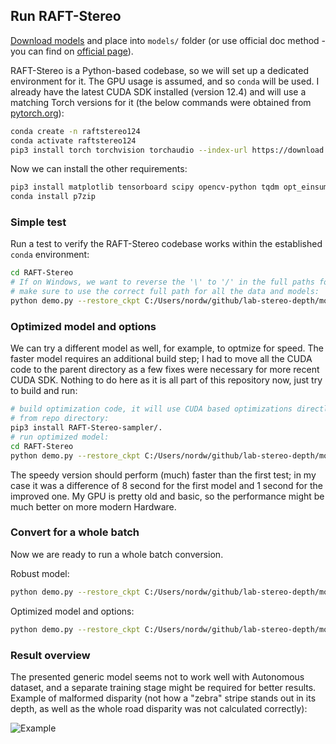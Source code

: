 ## Run RAFT-Stereo

[Download models](https://www.dropbox.com/s/ftveifyqcomiwaq/models.zip&dl=1) and place into `models/` folder (or use official doc method - you can find on [official page](https://github.com/princeton-vl/RAFT-Stereo)).

RAFT-Stereo is a Python-based codebase, so we will set up a dedicated environment for it. The GPU usage is assumed, and so `conda` will be used. I already have the latest CUDA SDK installed (version 12.4) and will use a matching Torch versions for it (the below commands were obtained from [pytorch.org](pytorch.org)):

```bash
conda create -n raftstereo124
conda activate raftstereo124
pip3 install torch torchvision torchaudio --index-url https://download.pytorch.org/whl/cu124
```

Now we can install the other requirements:
```bash
pip3 install matplotlib tensorboard scipy opencv-python tqdm opt_einsum imageio scikit-image
conda install p7zip
```

### Simple test

Run a test to verify the RAFT-Stereo codebase works within the established `conda` environment:

```bash
cd RAFT-Stereo
# If on Windows, we want to reverse the '\' to '/' in the full paths for left and right!
# make sure to use the correct full path for all the data and models:
python demo.py --restore_ckpt C:/Users/nordw/github/lab-stereo-depth/models/iraftstereo_rvc.pth --context_norm instance -l=C:/Users/nordw/github/lab-stereo-depth/test/left/*.png -r=C:/Users/nordw/github/lab-stereo-depth/test/right/*.png --output_directory C:/Users/nordw/github/lab-stereo-depth/test/output-raftstereo-rvc
```

### Optimized model and options

We can try a different model as well, for example, to optmize for speed. The faster model requires an additional build step; I had to move all the CUDA code to the parent directory as a few fixes were necessary for more recent CUDA SDK. Nothing to do here as it is all part of this repository now, just try to build and run:
```bash
# build optimization code, it will use CUDA based optimizations directly
# from repo directory:
pip3 install RAFT-Stereo-sampler/.
# run optimized model:
cd RAFT-Stereo
python demo.py --restore_ckpt C:/Users/nordw/github/lab-stereo-depth/models/raftstereo-realtime.pth --shared_backbone --n_downsample 3 --n_gru_layers 2 --slow_fast_gru --valid_iters 7 --corr_implementation reg_cuda --mixed_precision -l=C:/Users/nordw/github/lab-stereo-depth/test/left/*.png -r=C:/Users/nordw/github/lab-stereo-depth/test/right/*.png --output_directory C:/Users/nordw/github/lab-stereo-depth/test/output-raftstereo-realtime
```

The speedy version should perform (much) faster than the first test; in my case it was a difference of 8 second for the first model and 1 second for the improved one. My GPU is pretty old and basic, so the performance might be much better on more modern Hardware. 

### Convert for a whole batch

Now we are ready to run a whole batch conversion.

Robust model:
```bash
python demo.py --restore_ckpt C:/Users/nordw/github/lab-stereo-depth/models/iraftstereo_rvc.pth --context_norm instance -l=C:/Users/nordw/dataset/URBAN_F0/1_IMAGE/LEFT/*.png -r=C:/Users/nordw/dataset/URBAN_F0/1_IMAGE/RIGHT/*.png --output_directory C:/Users/nordw/dataset/URBAN_F0/output-RAFT-Stereo-robust/
```

Optimized model and options:

```bash
python demo.py --restore_ckpt C:/Users/nordw/github/lab-stereo-depth/models/raftstereo-realtime.pth --shared_backbone --n_downsample 3 --n_gru_layers 2 --slow_fast_gru --valid_iters 7 --corr_implementation reg_cuda --mixed_precision -l=C:/Users/nordw/dataset/URBAN_F0/1_IMAGE/LEFT/*.png -r=C:/Users/nordw/dataset/URBAN_F0/1_IMAGE/RIGHT/*.png --output_directory C:/Users/nordw/dataset/URBAN_F0/output-RAFT-Stereo-opt/
```

### Result overview

The presented generic model seems not to work well with Autonomous dataset, and a separate training stage might be required for better results. Example of malformed disparity (not how a "zebra" stripe stands out in its depth, as well as the whole road disparity was not calculated correctly):

![Example](./test/output-raftstereo-rvc/000168.png)